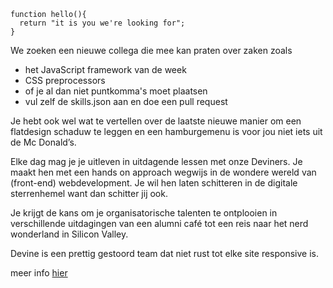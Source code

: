 ```
function hello(){ 
  return "it is you we're looking for"; 
}
```

We zoeken een nieuwe collega die mee kan praten over zaken zoals
- het JavaScript framework van de week
- CSS preprocessors
- of je al dan niet puntkomma's moet plaatsen
- vul zelf de skills.json aan en doe een pull request

Je hebt ook wel wat te vertellen over de laatste nieuwe manier om een flatdesign schaduw te leggen en een hamburgemenu is voor jou niet iets uit de Mc Donald’s.

Elke dag mag je je uitleven in uitdagende lessen met onze Deviners. 
Je maakt hen met een hands on approach wegwijs in de wondere wereld van (front-end) webdevelopment. 
Je wil hen laten schitteren in de digitale sterrenhemel want dan schitter jij ook.

Je krijgt de kans om je organisatorische talenten te ontplooien in verschillende uitdagingen van een alumni café tot een reis naar het nerd wonderland in Silicon Valley. 

Devine is een prettig gestoord team dat niet rust tot elke site responsive is. 

meer info [hier](http://www.howest.be/documenten/vacatures/2015048%20praktijk%20lector%20design%20en%20development.pdf)
